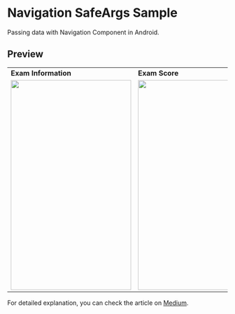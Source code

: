 # Navigation SafeArgs Sample
Passing data with Navigation Component in Android.

## Preview

  <table>
  <tr>
    <td> <b> Exam Information </b> </td>
    <td> <b> Exam Score </b> </td>
  </tr>
  <tr>
     <td valign="top"><img src=https://user-images.githubusercontent.com/56589369/153748558-39917944-001a-4e9c-8a43-7207dada9f5e.png height="480" width="275"<br>
     <td valign="top"><img src=https://user-images.githubusercontent.com/56589369/153748559-67c91fd2-55e2-4990-aafd-43d78b4ad1c4.png height="480" width="275"</td>
  </tr>
 </table>
 
 For detailed explanation, you can check the article on [Medium](https://blog.devgenius.io/passing-data-with-navigation-component-in-android-7fa0ef9119b4).

